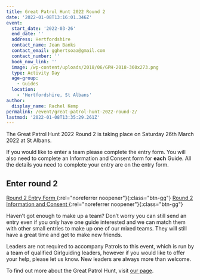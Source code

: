 ```yaml
---
title: Great Patrol Hunt 2022 Round 2
date: '2022-01-08T13:16:01.346Z'
event:
  start_date: '2022-03-26'
  end_date: ''
  address: Hertfordshire
  contact_name: Jean Banks
  contact_email: gghertsoaa@gmail.com
  contact_number: ''
  book_now_link: ''
  image: /wp-content/uploads/2018/06/GPH-2018-360x273.png
  type: Activity Day
  age-group:
    - Guides
  location:
    - 'Hertfordshire, St Albans'
author:
  display_name: Rachel Kemp
permalink: /event/great-patrol-hunt-2022-round-2/
lastmod: '2022-01-08T13:35:29.261Z'
---
```

The Great Patrol Hunt 2022 Round 2 is taking place on Saturday 26th March 2022 at St Albans.

If you would like to enter a team please complete the entry form.  You will also need to complete an Information and Consent form for **each** Guide.  All the details you need to complete your entry are on the entry form.

## Enter round 2

[Round 2 Entry Form <i class="fa fa-download"></i>](/assets/docs/2022/gph-entry-form-round-2-2022.docx){:rel="noreferrer noopener"}{:class="btn-gg"} [Round 2 Information and Consent <i class="fa fa-download"></i>](/assets/docs/2022/gph-i-c-form-r2-2022.docx){:rel="noreferrer noopener"}{:class="btn-gg"}

Haven’t got enough to make up a team?  Don’t worry you can still send an entry even if you only have one guide interested and we can match them with other small entries to make up one of our mixed teams.  They will still have a great time and get to make new friends.

Leaders are not required to accompany Patrols to this event, which is run by a team of qualified Girlguiding leaders, however if you would like to offer your help, please let us know.  New leaders are always more than welcome.

To find out more about the Great Patrol Hunt, visit <a href="/great-patrol-hunt/" target="_blank" rel="noopener noreferrer">our page</a>.
